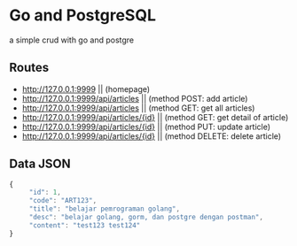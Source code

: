 # Go and PostgreSQL

a simple crud with go and postgre

## Routes

- http://127.0.0.1:9999 || (homepage)
- http://127.0.0.1:9999/api/articles || (method POST: add article)
- http://127.0.0.1:9999/api/articles || (method GET: get all articles)
- http://127.0.0.1:9999/api/articles/{id} || (method GET: get detail of article)
- http://127.0.0.1:9999/api/articles/{id} || (method PUT: update article)
- http://127.0.0.1:9999/api/articles/{id} || (method DELETE: delete article)

## Data JSON

```javascript
{
     "id": 1,
     "code": "ART123",
     "title": "belajar pemrograman golang",
     "desc": "belajar golang, gorm, dan postgre dengan postman",
     "content": "test123 test124"
}
```
